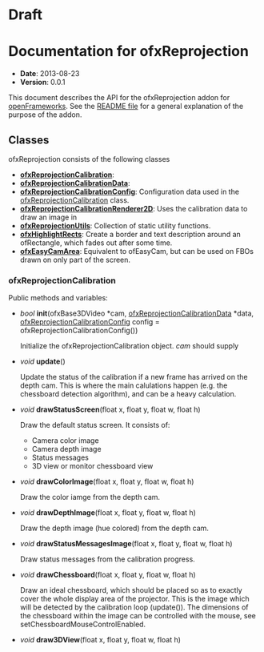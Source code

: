 Draft
=====

Documentation for ofxReprojection
=================================

- **Date**: 2013-08-23
- **Version**: 0.0.1

This document describes the API for the ofxReprojection addon for [openFrameworks](http://openframeworks.cc). See the [README file](README.md) for a general explanation of the purpose of the addon.

Classes
-------
ofxReprojection consists of the following classes
 - **[ofxReprojectionCalibration](#class_ofxreprojectioncalibration)**:  
 - **[ofxReprojectionCalibrationData](#class_ofxreprojectioncalibrationdata)**: 
 - **[ofxReprojectionCalibrationConfig](#class_ofxreprojectioncalibrationconfig)**: Configuration data used in the [ofxReprojectionCalibration](#class_ofxreprojectioncalibration) class.
 - **[ofxReprojectionCalibrationRenderer2D](#class_ofxreprojectioncalibrationrenderer2d)**: Uses the calibration data to draw an image in 
 - **[ofxReprojectionUtils](#class_ofxreprojectionutils)**: Collection of static utility functions.
 - **[ofxHighlightRects](#class_ofxhighlightrects)**: Create a border and text description around an ofRectangle, which fades out after some time.
 - **[ofxEasyCamArea](#class_ofxeasycamarea)**: Equivalent to ofEasyCam, but can be used on FBOs drawn on only part of the screen.

### ofxReprojectionCalibration

Public methods and variables:
 - *bool* **init**(ofxBase3DVideo \*cam, [ofxReprojectionCalibrationData](#class_ofxreprojectioncalibrationdata) \*data, [ofxReprojectionCalibrationConfig](#class_ofxreprojectioncalibrationconfig) config = ofxReprojectionCalibrationConfig())
   
   Initialize the ofxReprojectionCalibration object. *cam* should supply 
 - *void* **update**()
   
   Update the status of the calibration if a new frame has arrived on the depth cam. This is where 
   the main calulations happen (e.g. the chessboard detection algorithm), and can be a heavy calculation.
 - *void* **drawStatusScreen**(float x, float y, float w, float h)
   
   Draw the default status screen. It consists of:
   - Camera color image
   - Camera depth image
   - Status messages
   - 3D view or monitor chessboard view
 - *void* **drawColorImage**(float x, float y, float w, float h)

   Draw the color iamge from the depth cam.
 - *void* **drawDepthImage**(float x, float y, float w, float h)

   Draw the depth image (hue colored) from the depth cam.
 - *void* **drawStatusMessagesImage**(float x, float y, float w, float h)

   Draw status messages from the calibration progress.
 - *void* **drawChessboard**(float x, float y, float w, float h)

   Draw an ideal chessboard, which should be placed so as to exactly cover the whole display area of the projector. 
   This is the image which will be detected by the calibration loop (update()). The dimensions of the chessboard within
   the image can be controlled with the mouse, see setChessboardMouseControlEnabled.
 - *void* **draw3DView**(float x, float y, float w, float h)
   
   
   
         
      

